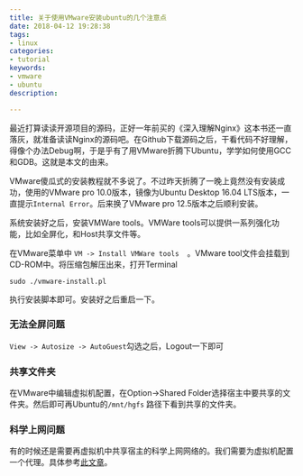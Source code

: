 ```yaml
---
title: 关于使用VMware安装ubuntu的几个注意点
date: 2018-04-12 19:28:38
tags:
- linux
categories:
- tutorial
keywords:
- vmware
- ubuntu
description:

---
```




最近打算读读开源项目的源码，正好一年前买的《深入理解Nginx》这本书还一直落灰，就准备读读Nginx的源码吧。在Github下载源码之后，干看代码不好理解，得像个办法Debug啊，于是乎有了用VMware折腾下Ubuntu，学学如何使用GCC和GDB。这就是本文的由来。



VMware傻瓜式的安装教程就不多说了。不过昨天折腾了一晚上竟然没有安装成功，使用的VMware pro 10.0版本，镜像为Ubuntu Desktop 16.04 LTS版本，一直提示`Internal Error`。后来换了VMware pro 12.5版本之后顺利安装。



系统安装好之后，安装VMWare tools。VMWare tools可以提供一系列强化功能，比如全屏化，和Host共享文件等。



在VMware菜单中 `VM -> Install VMWare tools  `。VMware tool文件会挂载到CD-ROM中。将压缩包解压出来，打开Terminal

`sudo ./vmware-install.pl`

执行安装脚本即可。安装好之后重启一下。



### 无法全屏问题

`View -> Autosize -> AutoGuest`勾选之后，Logout一下即可



### 共享文件夹

在VMware中编辑虚拟机配置，在Option->Shared Folder选择宿主中要共享的文件夹。然后即可再Ubuntu的`/mnt/hgfs` 路径下看到共享的文件夹。



### 科学上网问题

有的时候还是需要再虚拟机中共享宿主的科学上网网络的。我们需要为虚拟机配置一个代理。具体参考[此文章](https://www.ctolib.com/topics-114336.html)。





